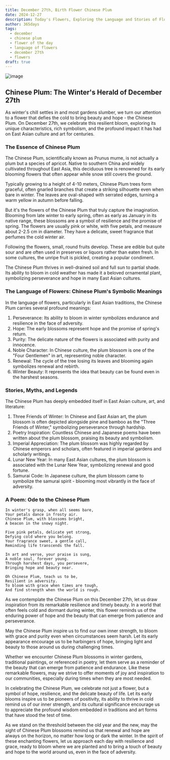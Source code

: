 ```yaml
---
title: December 27th, Birth Flower Chinese Plum
date: 2024-12-27
description: Today's Flowers, Exploring the Language and Stories of Flowers Chinese Plum
author: 365days
tags:
  - december
  - chinese plum
  - flower of the day
  - language of flowers
  - december 27th
  - flowers
draft: true
---
```



![image](#center)

## Chinese Plum: The Winter's Herald of December 27th

As winter's chill settles in and most gardens slumber, we turn our attention to a flower that defies the cold to bring beauty and hope - the Chinese Plum. On December 27th, we celebrate this resilient bloom, exploring its unique characteristics, rich symbolism, and the profound impact it has had on East Asian culture and art for centuries.

### The Essence of Chinese Plum

The Chinese Plum, scientifically known as Prunus mume, is not actually a plum but a species of apricot. Native to southern China and widely cultivated throughout East Asia, this deciduous tree is renowned for its early blooming flowers that often appear while snow still covers the ground.

Typically growing to a height of 4-10 meters, Chinese Plum trees form graceful, often gnarled branches that create a striking silhouette even when bare in winter. The leaves are oval-shaped with serrated edges, turning a warm yellow in autumn before falling.

But it's the flowers of the Chinese Plum that truly capture the imagination. Blooming from late winter to early spring, often as early as January in its native range, these blossoms are a symbol of resilience and the promise of spring. The flowers are usually pink or white, with five petals, and measure about 2-2.5 cm in diameter. They have a delicate, sweet fragrance that perfumes the cold winter air.

Following the flowers, small, round fruits develop. These are edible but quite sour and are often used in preserves or liquors rather than eaten fresh. In some cultures, the unripe fruit is pickled, creating a popular condiment.

The Chinese Plum thrives in well-drained soil and full sun to partial shade. Its ability to bloom in cold weather has made it a beloved ornamental plant, symbolizing perseverance and hope in many East Asian cultures.

### The Language of Flowers: Chinese Plum's Symbolic Meanings

In the language of flowers, particularly in East Asian traditions, the Chinese Plum carries several profound meanings:

1. Perseverance: Its ability to bloom in winter symbolizes endurance and resilience in the face of adversity.
2. Hope: The early blossoms represent hope and the promise of spring's return.
3. Purity: The delicate nature of the flowers is associated with purity and innocence.
4. Noble Character: In Chinese culture, the plum blossom is one of the "Four Gentlemen" in art, representing noble character.
5. Renewal: The cycle of the tree losing its leaves and blooming again symbolizes renewal and rebirth.
6. Winter Beauty: It represents the idea that beauty can be found even in the harshest seasons.

### Stories, Myths, and Legends

The Chinese Plum has deeply embedded itself in East Asian culture, art, and literature:

1. Three Friends of Winter: In Chinese and East Asian art, the plum blossom is often depicted alongside pine and bamboo as the "Three Friends of Winter," symbolizing perseverance through hardship.
2. Poetry Inspiration: Countless Chinese and Japanese poems have been written about the plum blossom, praising its beauty and symbolism.
3. Imperial Appreciation: The plum blossom was highly regarded by Chinese emperors and scholars, often featured in imperial gardens and scholarly writings.
4. Lunar New Year: In many East Asian cultures, the plum blossom is associated with the Lunar New Year, symbolizing renewal and good fortune.
5. Samurai Code: In Japanese culture, the plum blossom came to symbolize the samurai spirit - blooming most vibrantly in the face of adversity.

### A Poem: Ode to the Chinese Plum

	In winter's grasp, when all seems bare,
	Your petals dance in frosty air.
	Chinese Plum, with blossoms bright,
	A beacon in the snowy night.
	
	Five pink petals, delicate yet strong,
	Defying cold where you belong.
	Your fragrance sweet, a gentle call,
	Reminding life transcends the fall.
	
	In art and verse, your praise is sung,
	A noble soul, forever young.
	Through harshest days, you persevere,
	Bringing hope and beauty near.
	
	Oh Chinese Plum, teach us to be,
	Resilient in adversity.
	To bloom with grace when times are tough,
	And find strength when the world is rough.

As we contemplate the Chinese Plum on this December 27th, let us draw inspiration from its remarkable resilience and timely beauty. In a world that often feels cold and dormant during winter, this flower reminds us of the enduring power of hope and the beauty that can emerge from patience and perseverance.

May the Chinese Plum inspire us to find our own inner strength, to bloom with grace and purity even when circumstances seem harsh. Let its early appearance encourage us to be harbingers of hope, bringing light and beauty to those around us during challenging times.

Whether we encounter Chinese Plum blossoms in winter gardens, traditional paintings, or referenced in poetry, let them serve as a reminder of the beauty that can emerge from patience and endurance. Like these remarkable flowers, may we strive to offer moments of joy and inspiration to our communities, especially during times when they are most needed.

In celebrating the Chinese Plum, we celebrate not just a flower, but a symbol of hope, resilience, and the delicate beauty of life. Let its early blooms inspire us to be pioneers of positivity, its ability to thrive in cold remind us of our inner strength, and its cultural significance encourage us to appreciate the profound wisdom embedded in traditions and art forms that have stood the test of time.

As we stand on the threshold between the old year and the new, may the sight of Chinese Plum blossoms remind us that renewal and hope are always on the horizon, no matter how long or dark the winter. In the spirit of these enchanting flowers, let us approach each day with resilience and grace, ready to bloom where we are planted and to bring a touch of beauty and hope to the world around us, even in the face of adversity.